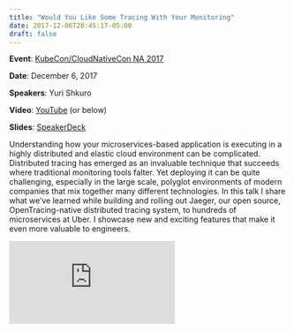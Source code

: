 ```yaml
---
title: "Would You Like Some Tracing With Your Monitoring"
date: 2017-12-06T20:45:17-05:00
draft: false
---
```


**Event**: [KubeCon/CloudNativeCon NA 2017](https://kccncna17.sched.com/event/CU8f/would-you-like-some-tracing-with-your-monitoring-yuri-shkuro-uber-technologies)

**Date**: December 6, 2017

**Speakers**: Yuri Shkuro

**Video**: [YouTube](https://youtu.be/1NDq86kbvbU) (or below)

**Slides**: [SpeakerDeck](https://speakerdeck.com/yurishkuro/distributed-tracing-at-uber-scale)

Understanding how your microservices-based application is executing in a highly distributed and elastic cloud environment can be complicated. Distributed tracing has emerged as an invaluable technique that succeeds where traditional monitoring tools falter. Yet deploying it can be quite challenging, especially in the large scale, polyglot environments of modern companies that mix together many different technologies. In this talk I share what we’ve learned while building and rolling out Jaeger, our open source, OpenTracing-native distributed tracing system, to hundreds of microservices at Uber. I showcase new and exciting features that make it even more valuable to engineers.

<div class="video-container">
<iframe src="https://www.youtube.com/embed/1NDq86kbvbU" frameborder="0" allow="accelerometer; autoplay; encrypted-media; gyroscope; picture-in-picture" allowfullscreen></iframe>
</div>
